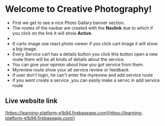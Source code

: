 # Welcome to Creative Photography!
- First we get to see a nice Photo Gallary banner section.
- The routes of the navbar are created with the **Navlink** due to which if you click on the link it will show **Active**.
- 
- 6 carts image use react photo viewer if you click cart image it will show a big image.
- Every Service cart has a details button you click this button open a new route there will be all kinds of details about the service.
- You can give your opinion about how you got service from them.
- Myreview route show your all service review or feedback.
- if  user don't login, he can't  enter the myreview and add service route 
- if you went create a service ,you can easily make a servic in add service route 
## Live website link
[https://learning-platform-e1b94.firebaseapp.com](https://learning-platform-e1b94.firebaseapp.com/)